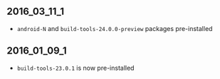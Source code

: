 ## 2016_03_11_1

* `android-N` and `build-tools-24.0.0-preview` packages pre-installed

## 2016_01_09_1

* `build-tools-23.0.1` is now pre-installed
